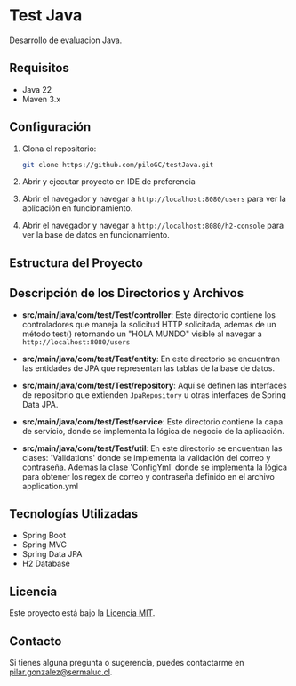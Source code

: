 # Test Java

Desarrollo de evaluacion Java.

## Requisitos

- Java 22
- Maven 3.x

## Configuración

1. Clona el repositorio:

    ```bash
    git clone https://github.com/piloGC/testJava.git
    ```
   
2. Abrir y ejecutar proyecto en IDE de preferencia

3. Abrir el navegador y navegar a `http://localhost:8080/users` para ver la aplicación en funcionamiento.

4. Abrir el navegador y navegar a `http://localhost:8080/h2-console` para ver la base de datos en funcionamiento.


## Estructura del Proyecto

## Descripción de los Directorios y Archivos

- **src/main/java/com/test/Test/controller**: Este directorio contiene los controladores que maneja la solicitud HTTP solicitada, ademas de un método test() retornando un "HOLA MUNDO" visible al navegar a  `http://localhost:8080/users`

- **src/main/java/com/test/Test/entity**: En este directorio se encuentran las entidades de JPA que representan las tablas de la base de datos.

- **src/main/java/com/test/Test/repository**: Aquí se definen las interfaces de repositorio que extienden `JpaRepository` u otras interfaces de Spring Data JPA.

- **src/main/java/com/test/Test/service**: Este directorio contiene la capa de servicio, donde se implementa la lógica de negocio de la aplicación.

- **src/main/java/com/test/Test/util**: En este directorio se encuentran las clases:  'Validations' donde se implementa la validación del correo y contraseña. Además la clase 'ConfigYml' donde se implementa la lógica para obtener los regex de correo y contraseña definido en el archivo application.yml


## Tecnologías Utilizadas

- Spring Boot
- Spring MVC
- Spring Data JPA
- H2 Database

## Licencia

Este proyecto está bajo la [Licencia MIT](https://opensource.org/licenses/MIT).

## Contacto

Si tienes alguna pregunta o sugerencia, puedes contactarme en [pilar.gonzalez@sermaluc.cl](mailto:pilar.gonzalez@sermaluc.cl).
